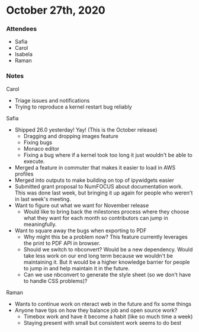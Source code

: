 # October 27th, 2020

### Attendees

* Safia
* Carol
* Isabela
* Raman

### Notes

Carol
- Triage issues and notifications
- Trying to reproduce a kernel restart bug reliably

Safia
- Shipped 26.0 yesterday! Yay! (This is the October release)
    - Dragging and dropping images feature
    - Fixing bugs
    - Monaco editor
    - Fixing a bug where if a kernel took too long it just wouldn't be able to execute.
- Merged a feature in commuter that makes it easier to load in AWS profiles
- Merged into outputs to make building on top of ipywidgets easier
- Submitted grant proposal to NumFOCUS about documentation work. This was done last week, but bringing it up again for people who weren't in last week's meeting.
- Want to figure out what we want for November release
    - Would like to bring back the milestones process where they choose what they want for each month so contributors can jump in meaningfully.
- Want to square away the bugs when exporting to PDF
    - Why might this be a problem now? This feature currently leverages the print to PDF API in browser.
    - Should we switch to nbconvert? Would be a new dependency. Would take less work on our end long term because we wouldn't be maintaining it. But it would be a higher knowledge barrier for people to jump in and help maintain it in the future.
    - Can we use nbconvert to generate the style sheet (so we don't have to handle CSS problems)?

Raman
- Wants to continue work on nteract web in the future and fix some things
- Anyone have tips on how they balance job and open source work?
    - Timebox work and have it become a habit (like so much time a week)
    - Staying present with small but consistent work seems to do best
